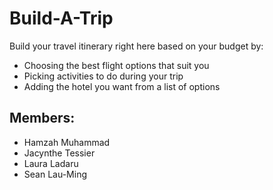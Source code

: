 # Build-A-Trip
Build your travel itinerary right here based on your budget by:
* Choosing the best flight options that suit you
* Picking activities to do during your trip
* Adding the hotel you want from a list of options

## Members:
 - Hamzah Muhammad  
 - Jacynthe Tessier
 - Laura Ladaru
 - Sean Lau-Ming
